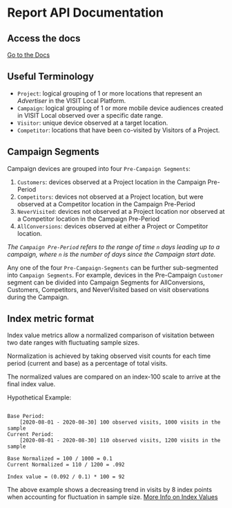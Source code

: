 # Report API Documentation 

## Access the docs
[Go to the Docs](https://revealmobile.github.io/report-api-documentation)

## Useful Terminology
- `Project`: logical grouping of 1 or more locations that represent an *Advertiser* in the VISIT Local Platform.
- `Campaign`: logical grouping of 1 or more mobile device audiences created in VISIT Local observed over a specific date range.
- `Visitor`: unique device observed at a target location.
- `Competitor`: locations that have been co-visited by Visitors of a Project.
## Campaign Segments
Campaign devices are grouped into four `Pre-Campaign Segments`:
1. `Customers`: devices observed at a Project location in the Campaign Pre-Period
2. `Competitors`: devices not observed at a Project location, but were observed at a Competitor location in the Campaign Pre-Period
3. `NeverVisited`: devices not observed at a Project location nor observed at a Competitor location in the Campaign Pre-Period
4. `AllConversions`: devices observed at either a Project or Competitor location.

*The `Campaign Pre-Period` refers to the range of time `n` days leading up to a campaign, where `n` is the number of days since the Campaign start date.*

Any one of the four `Pre-Campaign-Segments` can be further sub-segmented into  `Campaign Segments`. For example, devices in the Pre-Campaign `Customer` segment can be divided into Campaign Segments for AllConversions, Customers, Competitors, and NeverVisited based on visit observations during the Campaign.
## Index metric format
Index value metrics allow a normalized comparison of visitation between two date ranges with fluctuating sample sizes.

Normalization is achieved by taking observed visit counts for each time period (current and base) as a percentage of total visits.

The normalized values are compared on an index-100 scale to arrive at the final index value.

Hypothetical Example:

```$xslt

Base Period: 
    [2020-08-01 - 2020-08-30] 100 observed visits, 1000 visits in the sample
Current Period: 
    [2020-08-01 - 2020-08-30] 110 observed visits, 1200 visits in the sample

Base Normalized = 100 / 1000 = 0.1
Current Normalized = 110 / 1200 = .092

Index value = (0.092 / 0.1) * 100 = 92
```

The above example shows a decreasing trend in visits by 8 index points when accounting for fluctuation in sample size.
[More Info on Index Values](https://bizfluent.com/how-5339534-calculate-index-numbers.html)


